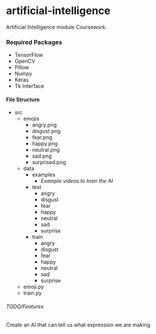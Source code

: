 # artificial-intelligence
Artificial Intelligence module Coursework.

### Required Packages
- TensorFlow
- OpenCV
- Pillow
- Numpy
- Keras
- Tk Interface

#### File Structure
* src
  * emojis
    * angry.png
    * disgust.png
    * fear.png
    * happy.png
    * neutral.png
    * sad.png
    * surprised.png
  * data
    * examples
      * *Example videos to train the AI*
    * test
      * angry
      * disgust
      * fear
      * happy
      * neutral
      * sad
      * surprise
    * train
      * angry
      * disgust
      * fear
      * happy
      * neutral
      * sad
      * surprise
  * emoji.py
  * train.py

###### TODO/Features
Create an AI that can tell us what expression we are making